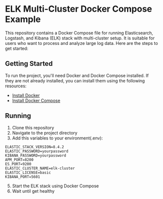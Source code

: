 # ELK Multi-Cluster Docker Compose Example

This repository contains a Docker Compose file for running Elasticsearch, Logstash, and Kibana (ELK) stack with multi-cluster setup. It is suitable for users who want to process and analyze large log data. Here are the steps to get started:

## Getting Started

To run the project, you'll need Docker and Docker Compose installed. If they are not already installed, you can install them using the following resources:

- [Install Docker](https://docs.docker.com/get-docker/)
- [Install Docker Compose](https://docs.docker.com/compose/install/)

## Running

1. Clone this repository
2. Navigate to the project directory
3. Add this variables to your environment(.env):
  ```
  ELASTIC_STACK_VERSION=8.4.2
  ELASTIC_PASSWORD=yourpassword
  KIBANA_PASSWORD=yourpassword
  APM_PORT=8200
  ES_PORT=9200
  ELASTIC_CLUSTER_NAME=elk-cluster
  ELASTIC_LICENSE=basic
  KIBANA_PORT=5601
  ```

5. Start the ELK stack using Docker Compose
6. Wait until get healthy

